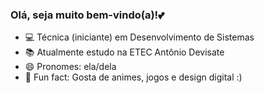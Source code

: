 ### Olá, seja muito bem-vindo(a)!💕
- 💻 Técnica (iniciante) em Desenvolvimento de Sistemas
- 📚 Atualmente estudo na ETEC Antônio Devisate
- 😄 Pronomes: ela/dela
- 🦋 Fun fact: Gosta de animes, jogos e design digital :)



<!--
**DudaDamaceno/dudadamaceno** is a ✨ _special_ ✨ repository because its `README.md` (this file) appears on your GitHub profile.

-->
